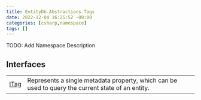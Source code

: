 ```yaml
---
title: EntityDb.Abstractions.Tags
date: 2022-12-04 16:25:52 -08:00
categories: [csharp,namespace]
tags: []
---
```



TODO: Add Namespace Description

## Interfaces
<table><tr><td><!--/posts/csharp.member.entitydb.abstractions.tags.itag/--><a href='#'>ITag</a></td><td>
Represents a single metadata property, which can be used to query the current state of an entity.
</td></tr></table>
